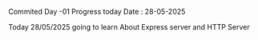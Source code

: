 Commited Day -01 Progress today Date : 28-05-2025

Today 28/05/2025 going to learn About Express server and HTTP Server 